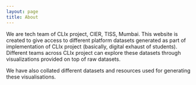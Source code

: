 ```yaml
---
layout: page
title: About
---
```


 We are tech team of CLIx project, CIER, TISS, Mumbai. This website is created to give access to different platform datasets generated as part of implementation of CLIx project (basically, digital exhaust of students). Different teams across CLIx project can explore these datasets through visualizations provided on top 
of raw datasets. 

  We have also collated different datasets and resources used for generating these visualisations. 



